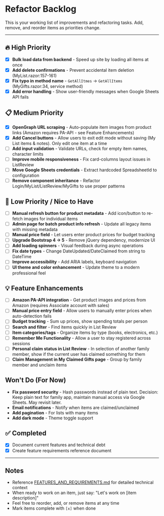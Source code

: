 # Refactor Backlog

This is your working list of improvements and refactoring tasks. Add, remove, and reorder items as priorities change.

---

## 🔥 High Priority

- [x] **Bulk load data from backend** - Speed up site by loading all items at once
- [x] **Add delete confirmations** - Prevent accidental item deletion (MyList.razor:157-161)
- [x] **Fix typo in method name** - `GetAllItmes` → `GetAllItems` (MyGifts.razor:34, service method)
- [x] **Add error handling** - Show user-friendly messages when Google Sheets API fails

## 📋 Medium Priority

- [x] **OpenGraph URL scraping** - Auto-populate item images from product links (Amazon requires PA-API - see Feature Enhancements)
- [x] **Add Cancel buttons** - Allow users to exit edit mode without saving (My List items & notes). Only edit one item at a time
- [ ] **Add input validation** - Validate URLs, check for empty item names, character limits
- [ ] **Improve mobile responsiveness** - Fix card-columns layout issues in ListReview
- [ ] **Move Google Sheets credentials** - Extract hardcoded SpreadsheetId to configuration
- [ ] **Remove component inheritance** - Refactor Login/MyList/ListReview/MyGifts to use proper patterns

## 🔧 Low Priority / Nice to Have
- [ ] **Manual refresh button for product metadata** - Add icon/button to re-fetch images for individual items
- [ ] **Admin page for batch product info refresh** - Update all legacy items with missing metadata
- [ ] **Manual price field** - Let users enter product prices for budget tracking
- [ ] **Upgrade Bootstrap 4 → 5** - Remove jQuery dependency, modernize UI
- [ ] **Add loading spinners** - Visual feedback during async operations
- [ ] **Fix date types** - Change DateUpdated/DateClaimed from string to DateTime
- [ ] **Improve accessibility** - Add ARIA labels, keyboard navigation
- [ ] **UI theme and color enhancement** - Update theme to a modern professional feel

## 💡 Feature Enhancements

- [ ] **Amazon PA-API integration** - Get product images and prices from Amazon (requires Associate account with sales)
- [ ] **Manual price entry field** - Allow users to manually enter prices when auto-detection fails
- [ ] **Budget tracking** - Sum up prices, show spending totals per person
- [ ] **Search and filter** - Find items quickly in List Review
- [ ] **Item categories/tags** - Organize items by type (books, electronics, etc.)
- [ ] **Remember Me Functionality** - Allow a user to stay registered across sessions
- [ ] **Personal claim status in List Review** - In selection of another family member, show if the current user has claimed something for them
- [ ] **Claim Management in My Claimed Gifts page** - Group by family member and unclaim items

## Won't Do (For Now)

- **Fix password security** - Hash passwords instead of plain text. Decision: Keep plain text for family app, maintain manual access via Google Sheets. May revisit later.
- **Email notifications** - Notify when items are claimed/unclaimed
- **Add pagination** - For lists with many items
- **Add dark mode** - Theme toggle support


## ✅ Completed

- [x] Document current features and technical debt
- [x] Create feature requirements reference document

---

## Notes

- Reference [FEATURES_AND_REQUIREMENTS.md](FEATURES_AND_REQUIREMENTS.md) for detailed technical context
- When ready to work on an item, just say: "Let's work on [item description]"
- Feel free to reorder, add, or remove items at any time
- Mark items complete with `[x]` when done
